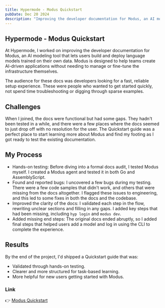 ```yaml
---
title: Hypermode - Modus Quickstart
pubDate: Dec 20 2024
description: "Improving the developer documentation for Modus, an AI modeling tool"
---
```



## Hypermode - Modus Quickstart

At Hypermode, I worked on improving the developer documentation for Modus, an AI modeling tool that lets users build and deploy language models trained on their own data. Modus is designed to help teams create AI-driven applications without needing to manage or fine-tune the infrastructure themselves.

The audience for these docs was developers looking for a fast, reliable setup experience. These were people who wanted to get started quickly, not spend time troubleshooting or digging through sparse examples.

## Challenges

When I joined, the docs were functional but had some gaps. They hadn't been tested in a while, and there were a few places where the docs seemed to just drop off with no resolution for the user. The Quickstart guide was a perfect place to start learning more about Modus and find my footing as I got ready to test the existing documentation.

## My Process

- Hands-on testing: Before diving into a formal docs audit, I tested Modus myself. I created a Modus agent and tested it in both Go and AssemblyScript.
- Found and reported bugs: I uncovered a few bugs during my testing. There were a few code samples that didn't work, and others that were missing from the docs altogether. I flagged these issues to engineering, and this led to some fixes in both the docs and the codebase.
- Improved the clarity of the docs: I validated each step in the flow, rewriting unclear sections and filling in any gaps. I added key steps that had been missing, including `hyp login` and `modus dev`.
- Added missing end steps: The original docs ended abruptly, so I added final steps that helped users add a model and log in using the CLI to complete the experience.

## Results

By the end of the project, I'd shipped a Quickstart guide that was:
- Validated through hands-on testing.
- Clearer and more structured for task-based learning.
- More helpful for new users getting started with Modus.


### Link

👉 <a href="https://web.archive.org/web/20250415232614/https://docs.hypermode.com/modus/quickstart" target="new">Modus Quickstart</a>